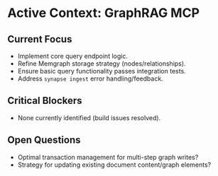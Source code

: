 # Active Context: GraphRAG MCP

## Current Focus
- Implement core query endpoint logic.
- Refine Memgraph storage strategy (nodes/relationships).
- Ensure basic query functionality passes integration tests.
- Address `synapse ingest` error handling/feedback.

## Critical Blockers
- None currently identified (build issues resolved).

## Open Questions
- Optimal transaction management for multi-step graph writes?
- Strategy for updating existing document content/graph elements? 